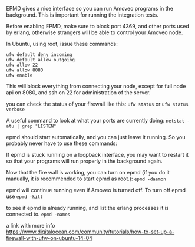 EPMD gives a nice interface so you can run Amoveo programs in the background. This is important for running the integration tests.

Before enabling EPMD, make sure to block port 4369, and other ports used by erlang, otherwise strangers will be able to control your Amoveo node.

In Ubuntu, using root, issue these commands:
```
ufw default deny incoming
ufw default allow outgoing
ufw allow 22
ufw allow 8080
ufw enable
```

This will block everything from connecting your node, except for full node api on 8080, and ssh on 22 for administration of the server.

you can check the status of your firewall like this:
`ufw status`
or
`ufw status verbose`



A useful command to look at what your ports are currently doing:
`netstat -atu | grep "LISTEN"`



epmd should start automatically, and you can just leave it running. So you probably never have to use these commands:

If epmd is stuck running on a loopback interface, you may want to restart it so that your programs will run properly in the background again.

Now that the fire wall is working, you can turn on epmd (if you do it manually, it is recommended to start epmd as root.):
`epmd -daemon`

epmd will continue running even if Amoveo is turned off. To turn off epmd use
`epmd -kill`

to see if epmd is already running, and list the erlang processes it is connected to.
`epmd -names`


a link with more info
https://www.digitalocean.com/community/tutorials/how-to-set-up-a-firewall-with-ufw-on-ubuntu-14-04
